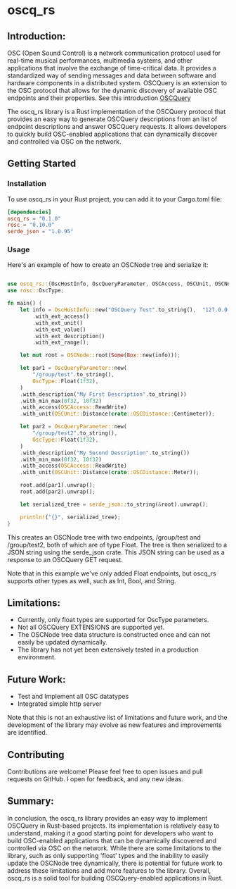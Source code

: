 # oscq_rs

## Introduction:
OSC (Open Sound Control) is a network communication protocol used for real-time musical performances, multimedia systems, and other applications that involve the exchange of time-critical data. It provides a standardized way of sending messages and data between software and hardware components in a distributed system. OSCQuery is an extension to the OSC protocol that allows for the dynamic discovery of available OSC endpoints and their properties. See this introduction [OSCQuery](https://vdmx.vidvox.net/blog/oscquery)

The oscq_rs library is a Rust implementation of the OSCQuery protocol that provides an easy way to generate OSCQuery descriptions from an list of endpoint descriptions and answer OSCQuery requests. It allows developers to quickly build OSC-enabled applications that can dynamically discover and controlled via OSC on the network.


## Getting Started
### Installation

To use oscq_rs in your Rust project, you can add it to your Cargo.toml file:

```toml
[dependencies]
oscq_rs = "0.1.0"
rosc = "0.10.0"
serde_json = "1.0.95"
```
### Usage

Here's an example of how to create an OSCNode tree and serialize it:

```rust

use oscq_rs::{OscHostInfo, OscQueryParameter, OSCAccess, OSCUnit, OSCNode};
use rosc::OscType;

fn main() {
    let info = OscHostInfo::new("OSCQuery Test".to_string(),  "127.0.0.1".to_string(), 6666)
        .with_ext_access()
        .with_ext_unit()
        .with_ext_value()
        .with_ext_description()
        .with_ext_range();

    let mut root = OSCNode::root(Some(Box::new(info)));

    let par1 = OscQueryParameter::new(
        "/group/test".to_string(),
        OscType::Float(1f32),
    )
    .with_description("My First Description".to_string())
    .with_min_max(0f32, 10f32)
    .with_access(OSCAccess::ReadWrite)
    .with_unit(OSCUnit::Distance(crate::OSCDistance::Centimeter));

    let par2 = OscQueryParameter::new(
        "/group/test2".to_string(),
        OscType::Float(1f32),
    )
    .with_description("My Second Description".to_string())
    .with_min_max(0f32, 10f32)
    .with_access(OSCAccess::ReadWrite)
    .with_unit(OSCUnit::Distance(crate::OSCDistance::Meter));

    root.add(par1).unwrap();
    root.add(par2).unwrap();

    let serialized_tree = serde_json::to_string(&root).unwrap();

    println!("{}", serialized_tree);
}
```

This creates an OSCNode tree with two endpoints, /group/test and /group/test2, both of which are of type Float. The tree is then serialized to a JSON string using the serde_json crate. This JSON string can be used as a response to an OSCQuery GET request. 

Note that in this example we've only added Float endpoints, but oscq_rs supports other types as well, such as Int, Bool, and String.

## Limitations: 

- Currently, only float types are supported for OscType parameters.
- Not all OSCQuery EXTENSIONS are supported yet.
- The OSCNode tree data structure is constructed once and can not easily be updated dynamically.
- The library has not yet been extensively tested in a production environment.

## Future Work:
 - Test and Implement all OSC datatypes
 - Integrated simple http server

 Note that this is not an exhaustive list of limitations and future work, and the development of the library may evolve as new features and improvements are identified.

## Contributing

Contributions are welcome! Please feel free to open issues and pull requests on GitHub. I open for feedback, and any new ideas.

 ## Summary:
 In conclusion, the oscq_rs library provides an easy way to implement OSCQuery in Rust-based projects. Its implementation is relatively easy to understand, making it a good starting point for developers who want to build OSC-enabled applications that can be dynamically discovered and controlled via OSC on the network. While there are some limitations to the library, such as only supporting 'float' types and the inability to easily update the OSCNode tree dynamically, there is potential for future work to address these limitations and add more features to the library. Overall, oscq_rs is a solid tool for building OSCQuery-enabled applications in Rust.

